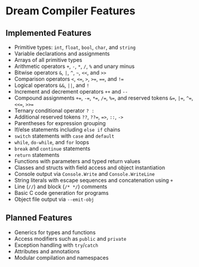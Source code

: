 # Dream Compiler Features

## Implemented Features

- Primitive types: `int`, `float`, `bool`, `char`, and `string`
- Variable declarations and assignments
- Arrays of all primitive types
- Arithmetic operators `+`, `-`, `*`, `/`, `%` and unary minus
- Bitwise operators `&`, `|`, `^`, `~`, `<<`, and `>>`
- Comparison operators `<`, `<=`, `>`, `>=`, `==`, and `!=`
- Logical operators `&&`, `||`, and `!`
- Increment and decrement operators `++` and `--`
- Compound assignments `+=`, `-=`, `*=`, `/=`, `%=`, and reserved tokens
  `&=`, `|=`, `^=`, `<<=`, `>>=`
- Ternary conditional operator `? :`
- Additional reserved tokens `??`, `??=`, `=>`, `::`, `->`
- Parentheses for expression grouping
- If/else statements including `else if` chains
- `switch` statements with `case` and `default`
- `while`, `do-while`, and `for` loops
- `break` and `continue` statements
- `return` statements
 - Functions with parameters and typed return values
- Classes and structs with field access and object instantiation
- Console output via `Console.Write` and `Console.WriteLine`
- String literals with escape sequences and concatenation using `+`
- Line (`//`) and block (`/* */`) comments
- Basic C code generation for programs
- Object file output via `--emit-obj`

## Planned Features

- Generics for types and functions
- Access modifiers such as `public` and `private`
- Exception handling with `try`/`catch`
- Attributes and annotations
- Modular compilation and namespaces
